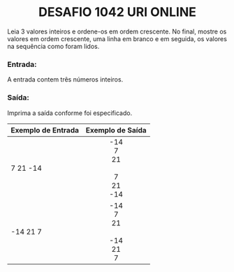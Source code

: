<center><h1>DESAFIO 1042 URI ONLINE</h1></center>

<p>Leia 3 valores inteiros e ordene-os em ordem crescente. No final, mostre os valores em ordem crescente, uma linha em branco e em seguida, os valores na sequência como foram lidos.</p>



<h3>Entrada:</h3>

<p>A entrada contem três números inteiros.</p>

<h3>Saída:</h3>

<p>Imprima a saída conforme foi especificado.</p>



| Exemplo de Entrada |                 Exemplo de Saída                 |
| ------------------ | :----------------------------------------------: |
| 7 21 -14           | -14<br />7<br />21<br /><br />7<br />21<br />-14 |
| -14 21 7           | -14<br />7<br />21<br /><br />-14<br />21<br />7 |
